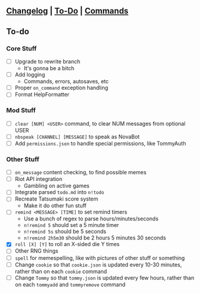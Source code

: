 ## [Changelog](https://novabros.github.io/NovaBot/version) | [To-Do](https://novabros.github.io/NovaBot/todo) | [Commands](https://novabros.github.io/NovaBot/commands)
## To-do

### Core Stuff
- [ ] Upgrade to rewrite branch
  - It's gonna be a bitch
- [ ] Add logging
  - Commands, errors, autosaves, etc
- [ ] Proper `on_command` exception handling
- [ ] Format HelpFormatter

### Mod Stuff
- [ ] `clear [NUM] <USER>` command, to clear NUM messages from optional USER
- [ ] `nbspeak [CHANNEL] [MESSAGE]` to speak as NovaBot
- [ ] Add `permissions.json` to handle special permissions, like TommyAuth

### Other Stuff
- [ ] `on_message` content checking, to find possible memes
- [ ] Riot API integration
  - Gambling on active games
- [ ] Integrate parsed `todo.md` into `n!todo`
- [ ] Recreate Tatsumaki score system
  - Make it do other fun stuff
- [ ] `remind <MESSAGE> [TIME]` to set remind timers
  - Use a bunch of regex to parse hours/minutes/seconds
  - `n!remind 5` should set a 5 minute timer
  - `n!remind 5s` should be 5 seconds
  - `n!remind 2h5m30` should be 2 hours 5 minutes 30 seconds
- [x] `roll [X] [Y]` to roll an X-sided die Y times
- [ ] Other RNG things
- [ ] `spell` for memespelling, like with pictures of other stuff or something
- [ ] Change `cookie` so that `cookie.json` is updated every 10-30 minutes, rather than on each `cookie` command
- [ ] Change `Tommy` so that `tommy.json` is updated every few hours, rather than on each `tommyadd` and `tommyremove` command
